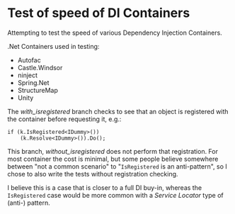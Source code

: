 # Test of speed of DI Containers

Attempting to test the speed of various Dependency Injection Containers.

.Net Containers used in testing:

- Autofac
- Castle.Windsor
- ninject 
- Spring.Net
- StructureMap
- Unity

The *with_isregistered* branch checks to see that an object is registered 
with the container before requesting it, e.g.:
    
    if (k.IsRegistered<IDummy>())
        (k.Resolve<IDummy>()).Do();

This branch, *without_isregistered* does not perform that registration.
For most container the cost is minimal, but some people believe somewhere 
between "not a common scenario" to "`IsRegistered` is an anti-pattern", so
I chose to also write the tests without registration checking.

I believe this is a case that is closer to a full DI buy-in, whereas the 
`IsRegistered` case would be more common with a *Service Locator* type 
of (anti-) pattern.
